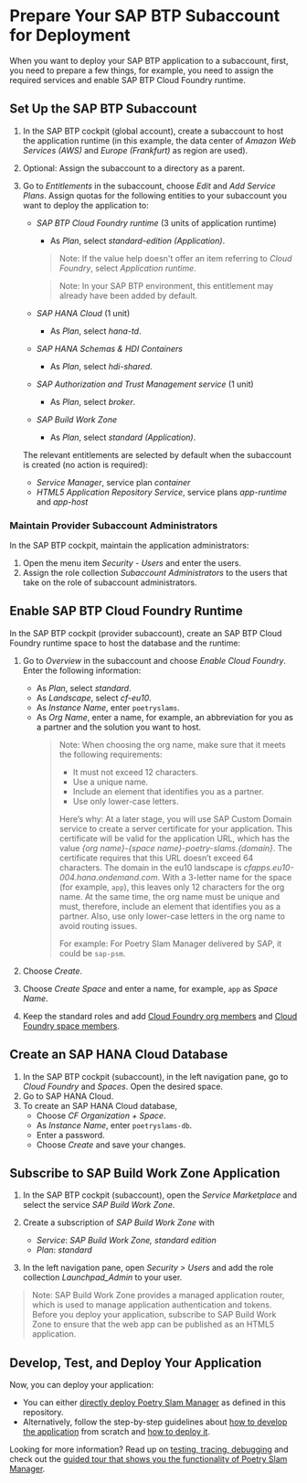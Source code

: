 # Prepare Your SAP BTP Subaccount for Deployment

When you want to deploy your SAP BTP application to a subaccount, first, you need to prepare a few things, for example, you need to assign the required services and enable SAP BTP Cloud Foundry runtime.

## Set Up the SAP BTP Subaccount

1. In the SAP BTP cockpit (global account), create a subaccount to host the application runtime (in this example, the data center of *Amazon Web Services (AWS)* and *Europe (Frankfurt)* as region are used).

2. Optional: Assign the subaccount to a directory as a parent.

3. Go to *Entitlements* in the subaccount, choose *Edit* and *Add Service Plans*. Assign quotas for the following entities to your subaccount you want to deploy the application to:
	- *SAP BTP Cloud Foundry runtime* (3 units of application runtime)
		- As *Plan*, select *standard-edition (Application)*.
		> Note: If the value help doesn't offer an item referring to *Cloud Foundry*, select *Application runtime*.	

		> Note: In your SAP BTP environment, this entitlement may already have been added by default.  	
	- *SAP HANA Cloud* (1 unit)
		- As *Plan*, select *hana-td*.
	- *SAP HANA Schemas & HDI Containers*
		- As *Plan*, select *hdi-shared*.
	- *SAP Authorization and Trust Management service* (1 unit)
		- As *Plan*, select *broker*.
	- *SAP Build Work Zone*
		- As *Plan*, select *standard (Application)*. 

	The relevant entitlements are selected by default when the subaccount is created (no action is required):

	- *Service Manager*, service plan *container*
	- *HTML5 Application Repository Service*, service plans *app-runtime* and *app-host*

### Maintain Provider Subaccount Administrators

In the SAP BTP cockpit, maintain the application administrators:

1. Open the menu item *Security - Users* and enter the users. 
2. Assign the role collection *Subaccount Administrators* to the users that take on the role of subaccount administrators. 

## Enable SAP BTP Cloud Foundry Runtime

In the SAP BTP cockpit (provider subaccount), create an SAP BTP Cloud Foundry runtime space to host the database and the runtime:

1. Go to *Overview* in the subaccount and choose *Enable Cloud Foundry*. Enter the following information:
	- As *Plan*, select *standard*.
	- As *Landscape*, select *cf-eu10*. 
	- As *Instance Name*, enter `poetryslams`.
	- As *Org Name*, enter a name, for example, an abbreviation for you as a partner and the solution you want to host.
	  > Note: When choosing the org name, make sure that it meets the following requirements: 
	  > - It must not exceed 12 characters.
	  > - Use a unique name.
	  > - Include an element that identifies you as a partner.
	  > - Use only lower-case letters. 
	  >
	  > Here’s why: At a later stage, you will use SAP Custom Domain service to create a server certificate for your application. This certificate will be valid for the application URL, which has the value *{org name}-{space name}-poetry-slams.{domain}*. The certificate requires that this URL doesn’t exceed 64 characters. The domain in the eu10 landscape is *cfapps.eu10-004.hana.ondemand.com*. With a 3-letter name for the space (for example, `app`), this leaves only 12 characters for the org name. At the same time, the org name must be unique and must, therefore, include an element that identifies you as a partner. Also, use only lower-case letters in the org name to avoid routing issues.
	  >
	  > For example: For Poetry Slam Manager delivered by SAP, it could be `sap-psm`.

2. Choose *Create*. 

3. Choose *Create Space* and enter a name, for example, `app` as *Space Name*.

4. Keep the standard roles and add [Cloud Foundry org members](https://help.sap.com/docs/btp/sap-business-technology-platform/add-org-members-using-cockpit) and [Cloud Foundry space members](https://help.sap.com/docs/btp/sap-business-technology-platform/add-space-members-using-cockpit).

## Create an SAP HANA Cloud Database

1. In the SAP BTP cockpit (subaccount), in the left navigation pane, go to *Cloud Foundry* and *Spaces*. Open the desired space.
2. Go to SAP HANA Cloud.
3. To create an SAP HANA Cloud database, 
	- Choose *CF Organization + Space*.
	- As *Instance Name*, enter `poetryslams-db`.
	- Enter a password.
	- Choose *Create* and save your changes.

## Subscribe to SAP Build Work Zone Application

1. In the SAP BTP cockpit (subaccount), open the *Service Marketplace* and select the service *SAP Build Work Zone*.

2. Create a subscription of *SAP Build Work Zone* with
    - *Service*: *SAP Build Work Zone, standard edition*
    -  *Plan*: *standard*

3. In the left navigation pane, open *Security > Users* and add the role collection *Launchpad_Admin* to your user.

> Note: SAP Build Work Zone provides a managed application router, which is used to manage application authentication and tokens. Before you deploy your application, subscribe to SAP Build Work Zone to ensure that the web app can be published as an HTML5 application.

## Develop, Test, and Deploy Your Application

Now, you can deploy your application:
- You can either [directly deploy Poetry Slam Manager](./13-Deploy-Sample-Application.md) as defined in this repository.
- Alternatively, follow the step-by-step guidelines about [how to develop the application](./14-Develop-Core-Application.md) from scratch and [how to deploy it](./15a-Prepare-One-Off-Deployment.md).

Looking for more information? Read up on [testing, tracing, debugging](./16-Test-Trace-Debug.md) and check out the [guided tour that shows you the functionality of Poetry Slam Manager](./17-Guided-Tour.md).
